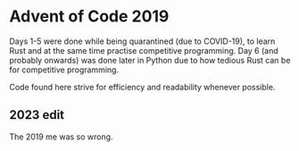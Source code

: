 # Advent of Code 2019

Days 1-5 were done while being quarantined (due to COVID-19), to learn Rust and at the same time practise competitive programming. Day 6 (and probably onwards) was done later in Python due to how tedious Rust can be for competitive programming.

Code found here strive for efficiency and readability whenever possible.

## 2023 edit

The 2019 me was so wrong.
